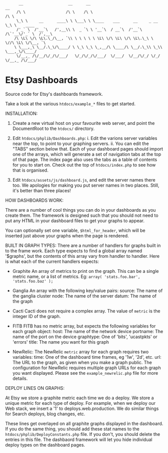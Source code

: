          __                    __      __                                 __
         /\ \                  /\ \    /\ \                               /\ \
         \_\ \     __      ____\ \ \___\ \ \____    ___      __     _ __  \_\ \    ____
         /'_` \  /'__`\   /',__\\ \  _ `\ \ '__`\  / __`\  /'__`\  /\`'__\/'_` \  /',__\
        /\ \L\ \/\ \L\.\_/\__, `\\ \ \ \ \ \ \L\ \/\ \L\ \/\ \L\.\_\ \ \//\ \L\ \/\__, `\
        \ \___,_\ \__/.\_\/\____/ \ \_\ \_\ \_,__/\ \____/\ \__/.\_\\ \_\\ \___,_\/\____/
         \/__,_ /\/__/\/_/\/___/   \/_/\/_/\/___/  \/___/  \/__/\/_/ \/_/ \/__,_ /\/___/

# Etsy Dashboards

Source code for Etsy's dashboards framework.

Take a look at the various `htdocs/example_*` files to get started.


INSTALLATION:
1. Create a new virtual host on your favourite web server, and point the
   DocumentRoot to the `htdocs/` directory.

2. Edit `htdocs/phplib/Dashboards.php`:
   i. Edit the varions server variables near the top, to point to your graphing
      servers.
   ii. You can edit the "TABS" section below that. Each of your dashboard pages
       should import one of the arrays, which will generate a set of navigation
       tabs at the top of that page.
       The index page also uses the tabs as a table of contents for you to start
       on. Check out the top of `htdocs/index.php` to see how that is organised.

3. Edit `htdocs/assets/js/dashboard.js`, and edit the server names there too.
   We apologies for making you put server names in two places. Still, it's
   better than three places!



HOW DASHBOARDS WORK:

There are a number of cool things you can do in your dashboards as you create
them.
The framework is designed such that you should not need to put any HTML in your
dashboard files to get your graphs to appear.

You can optionally set one variable, `$html_for_header`, which will be inserted
just above your graphs when the page is rendered.


BUILT IN GRAPH TYPES:
There are a number of handlers for graphs built in to the frame work.
Each type expects to find a global array named '$graphs', but the contents of
this array vary from handler to handler.
Here is what each of the current handlers expects:

 * Graphite
    An array of metrics to print on the graph. This can be a single metric name,
    or a list of metrics. Eg:
    ``array( 'stats.foo.bar', 'stats.foo.baz' );``

 * Ganglia
    An array with the following key/value pairs:
      source: The name of the ganglia cluster
      node: The name of the server
      datum: The name of the graph

 * Cacti
    Cacti does not require a complex array. The value of `metric` is the integer
    ID of the graph.

 * FITB
    FITB has no metric array, but expects the following variables for each graph
    object:
        host: The name of the network device
        portname: The name of the port on the device
        graphtype: One of 'bits', 'ucastpkts' or 'errors'
        title: The name you want for this graph

 * NewRelic:
    The NewRelic `metric` array for each graph requires two variables:
        time: One of the dashboard time frames, eg '1w', '2d', etc.
        url: The URL to the graph, as given when you make a graph public.
    The configuration for NewRelic requires multiple graph URLs for each graph
    you want displayed. Please see the `example_newrelic.php` file for more
    details.


DEPLOY LINES ON GRAPHS:

At Etsy we store a graphite metric each time we do a deploy. We store a unique
metric for each type of deploy.
For example, when we deploy our Web stack, we insert a '1' to
deploys.web.production. We do similar things for Search deploys, blog changes,
etc.

These lines get overlayed on all graphite graphs displayed in the dashboard.
If you do the same thing, you should add these stat names to the
`htdocs/phplib/DeployConstants.php` file. If you don't, you should delete the
entries in this file. The dashbaord framework will let you hide individual
deploy types on the dashboard pages.
